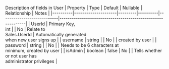 Description of fields in User
| Property | Type                | Default | Nullable | Relationship               | Notes                                                       |
|----------|---------------------|---------|----------|----------------------------|-------------------------------------------------------------|
| UserId   | Primary Key,<br>int |         | No       | Relate to <br>Sales.UserId | Automatically generated <br>when new user signs up          |
| username | string              |         | No       |                            | created by user                                             |
| password | string              |         | No       |                            | Needs to be 6 characters at <br>minimum, created by user    |
| isAdmin  | boolean             | false   | No       |                            | Tells whether or not user has <br>administrator privileges  |
